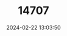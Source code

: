 ---
title: "14707"
category: "Nesoryzomys fernandinae"
draft: false
date: 2024-02-22 13:03:50
languages:
  English: ["Fernandina Galapagos Mouse", "Fernandina Rice Rat"]
---